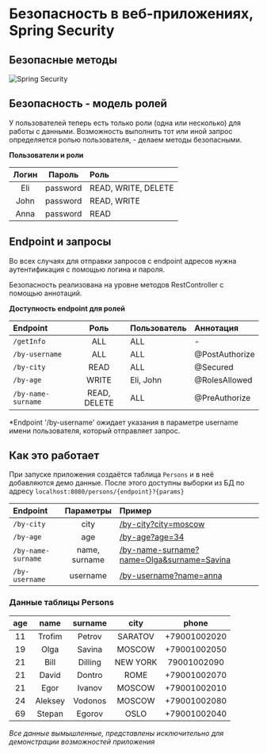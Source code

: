 # Безопасность в веб-приложениях, Spring Security
## Безопасные методы

![Spring Security](https://technicalsand.com/wp-content/uploads/2020/09/Spring-security.png "Spring Security")


## Безопасность - модель ролей
У пользователей теперь есть только роли (одна или несколько) для работы с данными.
Возможность выполнить тот или иной запрос определяется ролью пользователя, - делаем методы безопасными. 

**Пользователи и роли** 

|  Логин  | Пароль | Роль                | 
|:-----:|:----:|:--------------------|
|  Eli   | password | READ, WRITE, DELETE | 
|  John   | password | READ, WRITE         |  
|  Anna   | password | READ                |


## Endpoint и запросы 
Во всех случаях для отправки запросов с endpoint адресов нужна аутентификация с помощью логина и пароля. 

Безопасность реализована на уровне методов RestController с помощью аннотаций.

**Доступность endpoint для ролей**

| Endpoint                      |     Роль     | Пользователь | Аннотация      |
|:------------------------------|:------------:|:-------------|:---------------|
| <code>/getInfo</code>         |     ALL      | ALL          | -              |
| <code>/by-username</code>     |     ALL      | ALL          | @PostAuthorize |
| <code>/by-city</code>         |     READ     | ALL          | @Secured       |
| <code>/by-age</code>          |    WRITE     | Eli, John    | @RolesAllowed  | 
| <code>/by-name-surname</code> | READ, DELETE | ALL          | @PreAuthorize  |

*Endpoint '/by-username' ожидает указания в параметре username имени пользователя, 
который отправляет запрос.


## Как это работает
При запуске приложения создаётся таблица <code>Persons</code> и в неё добавляются демо данные.
После этого доступны выборки из БД по адресу <code>localhost:8080/persons/{endpoint}?{params}</code>

| Endpoint         |    Параметры     | Пример                                                                                                       |
|:------------------|:----------------:|:-------------------------------------------------------------------------------------------------------------|
| <code>/by-city</code>         |       city       | [/by-city?city=moscow](localhost:8080/persons/by-city?city=moscow)                                           |
| <code>/by-age</code>          |       age        | [/by-age?age=34](localhost:8080/persons/by-age?age=34)                                                       |
| <code>/by-name-surname</code> | name,<br>surname | [/by-name-surname?name=Olga&surname=Savina](localhost:8080/persons/by-name-surname?name=Olga&surname=Savina) |
| <code>/by-username</code> |     username     | [/by-username?name=anna](localhost:8080/persons/by-username?name=anna)                                                            |


### Данные таблицы Persons

|  age  | name |  surname  |   city    |      phone      |
|:-----:|:----:|:---------:|:---------:|:---------------:|
|  11   |Trofim|  Petrov   |  SARATOV  |  +79001002020   |
|  19   |Olga|  Savina   |  MOSCOW   |  +79001002050   |
|  21   |Bill|  Dilling  | NEW YORK  |   79001002090   |
|  21   |David|  Dontro   |   ROME    |  +79001002070   |
|  21   |Egor|  Ivanov   |  MOSCOW   |  +79001002010   |
|  24   | Aleksey|  Vodonos  |  MOSCOW   |  +79001002080   |
|  69   | Stepan|  Egorov   |   OSLO    |  +79001002040   |

*Все данные вымышленные, представлены исключительно для демонстрации возможностей приложения* 






